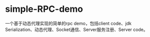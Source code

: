 # simple-RPC-demo
一个基于动态代理实现的简单的rpc demo，包括client code、jdk Serialization、动态代理、Socket通信、Server服务注册、Server code。
